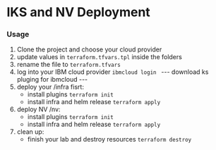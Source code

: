 # IKS and NV Deployment

### Usage

1. Clone the project and choose your cloud provider
2. update values in  ```terraform.tfvars.tpl``` inside the folders
3. rename the file to ```terraform.tfvars```
4. log into your IBM cloud provider ```ibmcloud login ```
--- download ks pluging for ibmcloud ---
5. deploy your /infra fisrt:
    - install plugins `terraform init`
    - install infra and helm release `terraform apply` 
5. deploy NV /nv:
    - install plugins `terraform init`
    - install infra and helm release `terraform apply`
6. clean up:
    - finish your lab and destroy resources `terraform destroy`

